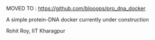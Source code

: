 MOVED TO : https://github.com/blooops/pro_dna_docker



A simple protein-DNA docker currently under construction

Rohit Roy, IIT Kharagpur


